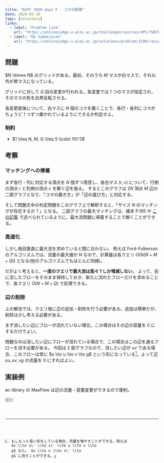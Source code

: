 ```yaml
---
title: "ACPC 2020 day1 F - コマの配置"
date: 2020-09-20
tags: [voluntary]
links:
  - label: "Problem link"
    url: "https://onlinejudge.u-aizu.ac.jp/challenges/sources/VPC/TUATPC/3198"
  - label: "My Submission"
    url: "https://onlinejudge.u-aizu.ac.jp/solutions/problem/3198/review/4856232/misteer/C++17"
---
```


## 問題

$N \\times N$ のグリッドがある。最初、そのうち $M$ マスが白マスで、それ以外が黒マスになっている。

グリッドに対して $Q$ 回の変更が行われる。各変更では 1 つのマスが指定され、そのマスの色を白黒反転させる。

各変更直後について、白マスに $N$ 個のコマを置くことで、各行・各列にコマがちょうど 1 つずつ置かれているようにできるか判定せよ。

### 制約

- $1 \\leq N, M, Q \\leq 5 \\cdot 10\^3$

## 考察

### マッチングへの帰着

まず各行・列に対応する頂点を $N$ 個ずつ用意し、各白マス $(r, c)$ について、行側の頂点 $r$ と列側の頂点 $c$ を繋ぐ辺を張る。
するとこのグラフは $2N$ 頂点 $M$ 辺の二部グラフとなり、「コマの置き方」が「辺の選び方」と対応する。

そして問題文中の判定問題をこのグラフ上で解釈すると、「サイズ $N$ のマッチングが存在するか？」となる。
二部グラフの最大マッチングは、蟻本 P.195 や [この記事](https://qiita.com/drken/items/e805e3f514acceb87602#%E6%9C%80%E5%A4%A7%E4%BA%8C%E9%83%A8%E3%83%9E%E3%83%83%E3%83%81%E3%83%B3%E3%82%B0%E5%95%8F%E9%A1%8C%E3%82%92%E6%9C%80%E5%A4%A7%E6%B5%81%E5%95%8F%E9%A1%8C%E3%81%AB%E5%B8%B0%E7%9D%80%E3%81%99%E3%82%8B) で述べられているように、最大流問題に帰着することで解くことができる。

### 高速化

しかし毎回愚直に最大流を求めていると間に合わない。
例えば Ford-Fulkerson のアルゴリズムでは、流量の最大値が $N$ なので、計算量は各クエリ $O(N(N+M+Q))$ となる(他のアルゴリズムでもほとんど同様)。

だがよく考えると、**一度のクエリで最大流は高々 1 しか増減しない**。
よって、前に流したフローをそのまま保持しておき、新たに流れたフローだけを求めることで、各クエリ $O(N+M+Q)$ で処理できる。

### 辺の削除

上の解法では、クエリ毎に辺の追加・削除を行う必要がある。追加は簡単だが、削除は少し考える必要がある。

まず消したい辺にフローが流れていない場合。この場合はその辺の容量を 0 にするだけでよい。

問題なのは消したい辺にフローが流れている場合で、この場合はこの辺を通るフローを消す必要がある。
今回は 2 部グラフなので、消したい辺が $uv$ である場合、このフローは常に $s \\to u \\to v \\to g$ という形になっている[^flow]。よって辺 $su, uv, vg$ の流量を 0 にすればよい。

[^flow]: もしもっと長い形をしている場合、流量を増やすことができる。例えば $s \\to u\' \\to v\' \\to u \\to v \\to g$ なら、 $s \\to u \\to v\' \\to g$ に流すことができる。

## 実装例

ac-library の MaxFlow は辺の流量・容量変更ができるので便利。

{{<code file="0.cpp" language="cpp">}}
